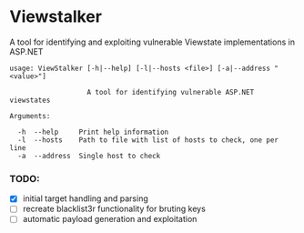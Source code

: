 # Viewstalker
A tool for identifying and exploiting vulnerable Viewstate implementations in ASP.NET 


```
usage: ViewStalker [-h|--help] [-l|--hosts <file>] [-a|--address "<value>"]

                   A tool for identifying vulnerable ASP.NET viewstates

Arguments:

  -h  --help     Print help information
  -l  --hosts    Path to file with list of hosts to check, one per line
  -a  --address  Single host to check
```



### TODO:
- [x] initial target handling and parsing
- [ ] recreate blacklist3r functionality for bruting keys
- [ ] automatic payload generation and exploitation
